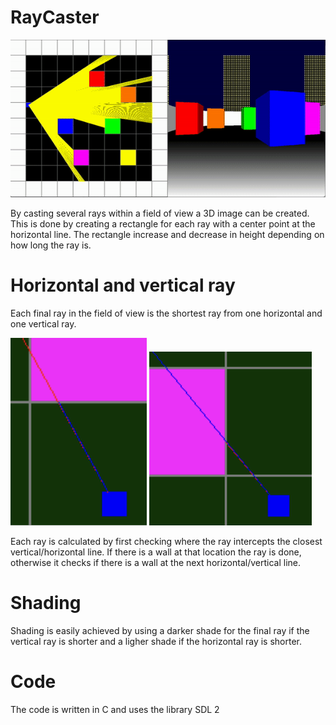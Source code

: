 # RayCaster

![ExampleGif](raygif.gif)

By casting several rays within a field of view a 3D image can be created. This is done by creating a rectangle for each ray with a center point at the horizontal line. The rectangle increase and decrease in height depending on how long the ray is.

# Horizontal and vertical ray

Each final ray in the field of view is the shortest ray from one horizontal and one vertical ray.

![Horizontal ray](horizontal.png) ![Vertical ray](vertical.png)

Each ray is calculated by first checking where the ray intercepts the closest vertical/horizontal line. If there is a wall at that location the ray is done, otherwise it checks if there is a wall at the next horizontal/vertical line.

# Shading

Shading is easily achieved by using a darker shade for the final ray if the vertical ray is shorter and a ligher shade if the horizontal ray is shorter.

# Code

The code is written in C and uses the library SDL 2
